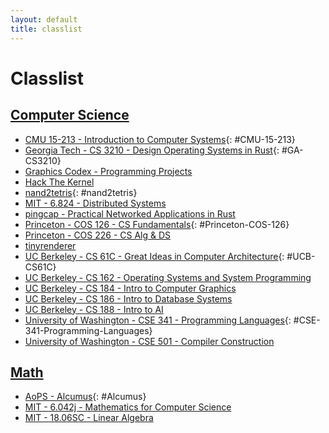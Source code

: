 ```yaml
---
layout: default
title: classlist
---
```


# Classlist

## [Computer Science](https://en.wikipedia.org/wiki/Computer_science)
- [CMU 15-213 - Introduction to Computer Systems](https://www.cs.cmu.edu/afs/cs/academic/class/15213-f19/www/){: #CMU-15-213}
- [Georgia Tech - CS 3210 - Design Operating Systems in Rust](https://tc.gts3.org/cs3210/2020/spring/index.html){: #GA-CS3210}
- [Graphics Codex - Programming Projects](http://graphicscodex.com/projects/projects/index.html)
- [Hack The Kernel](https://github.com/ops-class)
- [nand2tetris](https://www.nand2tetris.org/){: #nand2tetris}
- [MIT - 6.824 - Distributed Systems](https://pdos.csail.mit.edu/6.824/)
- [pingcap - Practical Networked Applications in Rust](https://github.com/pingcap/talent-plan/blob/master/courses/rust/README.md)
- [Princeton - COS 126 - CS Fundamentals](https://www.cs.princeton.edu/courses/archive/spring20/cos126/){: #Princeton-COS-126}
- [Princeton - COS 226 - CS Alg & DS](https://www.cs.princeton.edu/courses/archive/spring20/cos226/)
- [tinyrenderer](https://github.com/ssloy/tinyrenderer)
- [UC Berkeley - CS 61C - Great Ideas in Computer Architecture](https://cs61c.org/su20/){: #UCB-CS61C}
- [UC Berkeley - CS 162 - Operating Systems and System Programming](https://cs162.eecs.berkeley.edu/)
- [UC Berkeley - CS 184 - Intro to Computer Graphics](https://cs184.eecs.berkeley.edu/sp20)
- [UC Berkeley - CS 186 - Intro to Database Systems](https://cs186berkeley.net/)
- [UC Berkeley - CS 188 - Intro to AI](http://ai.berkeley.edu/home.html)
- [University of Washington - CSE 341 - Programming Languages](https://courses.cs.washington.edu/courses/cse341/20sp/){: #CSE-341-Programming-Languages}
- [University of Washington - CSE 501 - Compiler Construction](https://courses.cs.washington.edu/courses/csep501/18sp/)

## [Math](https://en.wikipedia.org/wiki/Mathematics)
- [AoPS - Alcumus](https://artofproblemsolving.com/alcumus){: #Alcumus}
- [MIT - 6.042j - Mathematics for Computer Science](https://ocw.mit.edu/courses/electrical-engineering-and-computer-science/6-042j-mathematics-for-computer-science-spring-2015/)
- [MIT - 18.06SC - Linear Algebra](https://ocw.mit.edu/courses/mathematics/18-06sc-linear-algebra-fall-2011/)
